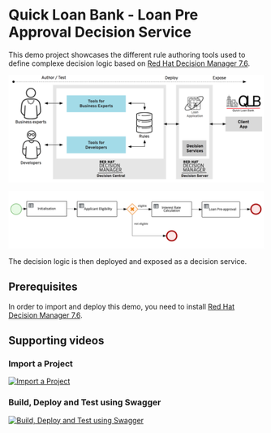 # Quick Loan Bank - Loan Pre Approval Decision Service

This demo project showcases the different rule authoring tools used to define complexe  decision logic based on [Red Hat Decision Manager 7.6](https://www.redhat.com/en/technologies/jboss-middleware/businessrules).

![qlb rhdm 7.6 demo](global/qlb_rhdm.png?raw=true)

![qlb rhdm 7.6 decision flow](global/decision-flow.png)

The decision logic is then deployed and exposed as a decision service.

## Prerequisites
In order to import and deploy this demo, you need to install [Red Hat Decision Manager 7.6](https://github.com/jbossdemocentral/rhdm7-install-demo).


## Supporting videos 

### Import a Project
[![Import a Project](https://i.imgur.com/1UkM1kj.pngj)](https://vimeo.com/259895728 "Import a Project")

### Build, Deploy and Test using Swagger
[![Build, Deploy and Test using Swagger](https://i.imgur.com/BreR7A7.png)](https://vimeo.com/259896609 "Build, Deploy and Test using Swagger")